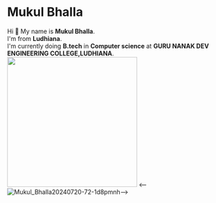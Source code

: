 # Mukul Bhalla
Hi 👋 My name is **Mukul Bhalla**.<br>
I'm from **Ludhiana**. <br>
I'm currently doing **B.tech** in **Computer science** at **GURU NANAK DEV ENGINEERING COLLEGE,LUDHIANA**.<br>
<img src="img1" width="300">
<--![Mukul_Bhalla20240720-72-1d8pmnh](https://github.com/user-attachments/assets/b48e0c57-df5f-4683-9bc2-101607d1ff92)-->
